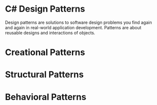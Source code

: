 # C# Design Patterns

<p>
Design patterns are solutions to software design problems you find again and again in real-world application development. Patterns are about reusable designs and interactions of objects.
</p>

# Creational Patterns

# Structural Patterns

# Behavioral Patterns
